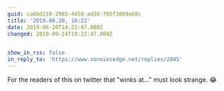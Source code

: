 ```yaml
---
guid: ca6bd218-2985-4d58-ad36-765f3869a68c
title: '2019.06.20, 16:22'
date: 2019-06-20T14:22:07.000Z
changed: 2019-09-24T19:22:47.000Z


show_in_rss: false
in_reply_to: 'https://www.sonniesedge.net/replies/2845'
---
```


For the readers of this on twitter that "winks at..." must look strange. 😂
